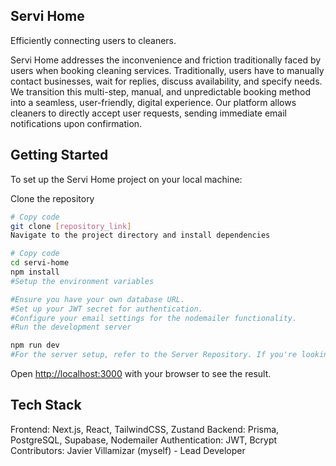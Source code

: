 ## Servi Home

Efficiently connecting users to cleaners.

Servi Home addresses the inconvenience and friction traditionally faced by users when booking cleaning services. Traditionally, users have to manually contact businesses, wait for replies, discuss availability, and specify needs. We transition this multi-step, manual, and unpredictable booking method into a seamless, user-friendly, digital experience. Our platform allows cleaners to directly accept user requests, sending immediate email notifications upon confirmation.

## Getting Started

To set up the Servi Home project on your local machine:

Clone the repository

```bash
# Copy code
git clone [repository_link]
Navigate to the project directory and install dependencies
```

```bash
# Copy code
cd servi-home
npm install
#Setup the environment variables

#Ensure you have your own database URL.
#Set up your JWT secret for authentication.
#Configure your email settings for the nodemailer functionality.
#Run the development server
```

```bash
npm run dev
#For the server setup, refer to the Server Repository. If you're looking at the server repository, #refer back to the Client Repository.
```

Open [http://localhost:3000](http://localhost:3000) with your browser to see the result.

## Tech Stack

Frontend: Next.js, React, TailwindCSS, Zustand
Backend: Prisma, PostgreSQL, Supabase, Nodemailer
Authentication: JWT, Bcrypt
Contributors: Javier Villamizar (myself) - Lead Developer